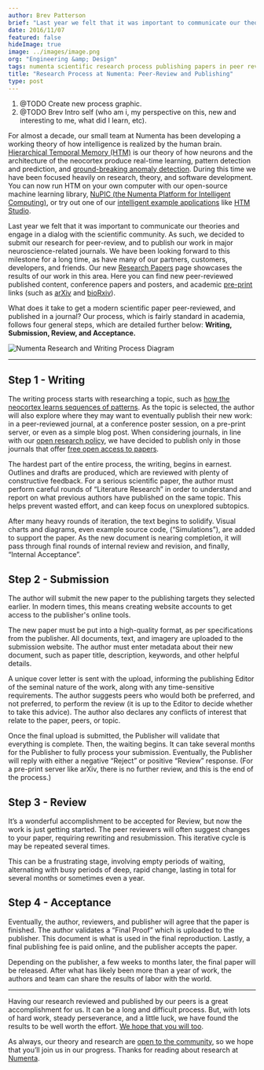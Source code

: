 ```yaml
---
author: Brev Patterson
brief: "Last year we felt that it was important to communicate our theories and engage in a dialog with the scientific community. As such, we decided to submit our research for peer-review, and to publish our work in major neuroscience-related"
date: 2016/11/07
featured: false
hideImage: true
image: ../images/image.png
org: "Engineering &amp; Design"
tags: numenta scientific research process publishing papers in peer review journals neuroscience machine intelligence htm
title: "Research Process at Numenta: Peer-Review and Publishing"
type: post
---
```


1. @TODO Create new process graphic.
2. @TODO Brev Intro self (who am i, my perspective on this, new and interesting
    to me, what did I learn, etc).

For almost a decade, our small team at Numenta has been developing a working
theory of how intelligence is realized by the human brain.
[Hierarchical Temporal Memory (HTM)][1] is our theory of how neurons and the
architecture of the neocortex produce real-time learning, pattern detection and
prediction, and [ground-breaking anomaly detection][2]. During this time we have
been focused heavily on research, theory, and software development. You can now
run HTM on your own computer with our open-source machine learning library,
[NuPIC (the Numenta Platform for Intelligent Computing)][3], or try out one of
our [intelligent example applications][4] like [HTM Studio][5].

Last year we felt that it was important to communicate our theories and engage
in a dialog with the scientific community. As such, we decided to submit our
research for peer-review, and to publish our work in major neuroscience-related
journals. We have been looking forward to this milestone for a long time, as
have many of our partners, customers, developers, and friends. Our new
[Research Papers][6] page showcases the results of our work in this area. Here
you can find new peer-reviewed published content, conference papers and posters,
and academic [pre-print][7] links (such as [arXiv][8] and [bioRxiv][9]).

What does it take to get a modern scientific paper peer-reviewed, and published
in a journal? Our process, which is fairly standard in academia, follows four
general steps, which are detailed further below: **Writing, Submission, Review,
and Acceptance.**

![Numenta Research and Writing Process Diagram](../images/image.png)

---

## Step 1 - Writing

The writing process starts with researching a topic, such as
[how the neocortex learns sequences of patterns][10]. As the topic is selected,
the author will also explore where they may want to eventually publish their new
work: in a peer-reviewed journal, at a conference poster session, on a pre-print
server, or even as a simple blog post.  When considering journals, in line with
our [open research policy][11], we have decided to publish only in those
journals that offer [free open access to papers][12].

The hardest part of the entire process, the writing, begins in earnest. Outlines
and drafts are produced, which are reviewed with plenty of constructive
feedback. For a serious scientific paper, the author must perform careful rounds
of “Literature Research” in order to understand and report on what previous
authors have published on the same topic. This helps prevent wasted effort, and
can keep focus on unexplored subtopics.

After many heavy rounds of iteration, the text begins to solidify. Visual charts
and diagrams, even example source code, (“Simulations”), are added to support
the paper. As the new document is nearing completion, it will pass through final
rounds of internal review and revision, and finally, “Internal Acceptance”.

## Step 2 - Submission

The author will submit the new paper to the publishing targets they selected
earlier. In modern times, this means creating website accounts to get access to
the publisher's online tools.

The new paper must be put into a high-quality format, as per specifications from
the publisher. All documents, text, and imagery are uploaded to the submission
website. The author must enter metadata about their new document, such as paper
title, description, keywords, and other helpful details.

A unique cover letter is sent with the upload, informing the publishing Editor
of the seminal nature of the work, along with any time-sensitive requirements.
The author suggests peers who would both be preferred, and not preferred, to
perform the review (it is up to the Editor to decide whether to take this
advice). The author also declares any conflicts of interest that relate to the
paper, peers, or topic.

Once the final upload is submitted, the Publisher will validate that everything
is complete. Then, the waiting begins. It can take several months for the
Publisher to fully process your submission. Eventually, the Publisher will reply
with either a negative “Reject” or positive “Review” response.  (For a pre-print
server like arXiv, there is no further review, and this is the end of the
process.)

## Step 3 - Review

It’s a wonderful accomplishment to be accepted for Review, but now the work is
just getting started. The peer reviewers will often suggest changes to your
paper, requiring rewriting and resubmission. This iterative cycle is may be
repeated several times.

This can be a frustrating stage, involving empty periods of waiting, alternating
with busy periods of deep, rapid change, lasting in total for several months or
sometimes even a year.

## Step 4 - Acceptance

Eventually, the author, reviewers, and publisher will agree that the paper is
finished. The author validates a “Final Proof” which is uploaded to the
publisher. This document is what is used in the final reproduction. Lastly, a
final publishing fee is paid online, and the publisher accepts the paper.

Depending on the publisher, a few weeks to months later, the final paper will be
released. After what has likely been more than a year of work, the authors and
team can share the results of labor with the world.

---

Having our research reviewed and published by our peers is a great
accomplishment for us. It can be a long and difficult process. But, with lots of
hard work, steady perseverance, and a little luck, we have found the results to
be well worth the effort. [We hope that you will too][6].

As always, our theory and research are [open to the community][13], so we hope
that you’ll join us in our progress. Thanks for reading about research at
[Numenta][14].

[1]: http://numenta.com/machine-intelligence-technology
[2]: http://numenta.com/numenta-anomaly-benchmark/
[3]: https://github.com/numenta/nupic
[4]: http://numenta.com/applications/
[5]: http://numenta.com/htm-studio/
[6]: http://numenta.com/papers/
[7]: https://en.wikipedia.org/wiki/Preprint
[8]: https://arxiv.org/help/general
[9]: http://biorxiv.org/about-biorxiv
[10]: http://journal.frontiersin.org/article/10.3389/fncir.2016.00023/abstract
[11]: http://numenta.com/blog/2014/09/17/increasing-research-transparency/
[12]: https://en.wikipedia.org/wiki/Open_access_journal
[13]: http://numenta.org
[14]: http://numenta.com
